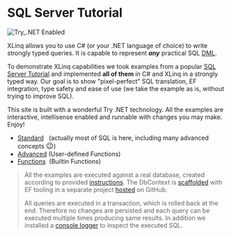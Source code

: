 # SQL Server Tutorial

![Try_.NET Enabled](https://img.shields.io/badge/Try_.NET-Enabled-501078.svg)

XLinq allows you to use C# (or your .NET language of choice) to write strongly typed queries. It is capable to represent _**any**_ practical SQL [DML](https://en.wikipedia.org/wiki/Data_manipulation_language).

To demonstrate XLinq capabilities we took examples from a popular [SQL Server Tutorial](https://www.sqlservertutorial.net/) and implemented **all of them** in C# and XLinq in a strongly typed way. Our goal is to show "pixel-perfect" SQL translation, EF integration, type safety and ease of use (we take the example as is, without trying to improve SQL).

This site is built with a wonderful Try .NET technology. All the examples are interactive, intellisense enabled and runnable with changes you may make. Enjoy!

- [Standard](Basic.md)&nbsp;&nbsp;&nbsp;(actually most of SQL is here, including many advanced concepts <big>&#128521;</big>)
- [Advanced](UDF.md) (User-defined Functions)
- [Functions](Functions.md)&nbsp; (Builtin Functions)

> All the examples are executed against a real database, created according to provided [instructions](https://www.sqlservertutorial.net/load-sample-database/). The DbContext is [scaffolded](https://docs.microsoft.com/en-us/ef/core/managing-schemas/scaffolding) with EF tooling in a separate project [hosted](https://github.com/streamx-co/xlinq.live/tree/master/Models) on GitHub.
>
> All queries are executed in a transaction, which is rolled back at the end. Therefore no changes are persisted and each query can be executed multiple times producing same results. In addition we installed a [console logger](https://docs.microsoft.com/en-us/ef/core/miscellaneous/logging) to inspect the executed SQL.
